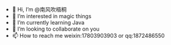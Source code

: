 - 👋 Hi, I’m @南风吹梧桐
- 👀 I’m interested in magic things
- 🌱 I’m currently learning Java
- 💞️ I’m looking to collaborate on you
- 📫 How to reach me weixin:17803903903 or qq:1872486550

<!---
17803903903/17803903903 is a ✨ special ✨ repository because its `README.md` (this file) appears on your GitHub profile.
You can click the Preview link to take a look at your changes.
--->
